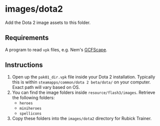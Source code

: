 # images/dota2

Add the Dota 2 image assets to this folder.

## Requirements

A program to read `vpk` files, e.g. Nem's [GCFScape](http://nemesis.thewavelength.net/?p=26).

## Instructions

1. Open up the `pak01_dir.vpk` file inside your Dota 2 installation.  Typically this is within `steamapps/common/dota 2 beta/dota/` on your computer.  Exact path will vary based on OS.
2. You can find the image folders inside `resource/flash3/images`.  Retrieve the following folders:
	* `heroes`
	* `miniheroes`
	* `spellicons`
3. Copy these folders into the `images/dota2` directory for Rubick Trainer.